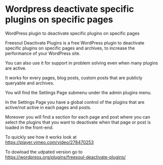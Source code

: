 # Wordpress deactivate specific plugins on specific pages

WordPress plugin to deactivate specific plugins on specific pages

Freesoul Deactivate Plugins is a free WordPress plugin to deactivate specific plugins on specific pages and archives, to increase the performance of your WordPress site.

You can also use it for support in problem solving even when many plugins are active.

It works for every pages, blog posts, custom posts that are publicly queryable and archives.

You will find the Settings Page submenu under the admin plugins menu.

In the Settings Page you have a global control of the plugins that are active/not active in each pages and posts.

Moreover you will find a section for each page and post where you can select the plugins that you want to deactivate when that page or post is loaded in the front-end.

To quickly see how it works look at https://player.vimeo.com/video/278470253

To dowload the udpated version go to https://wordpress.org/plugins/freesoul-deactivate-plugins/

